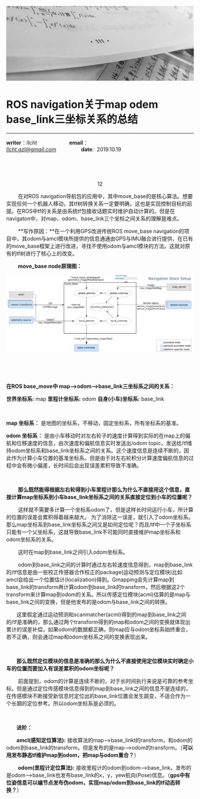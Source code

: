 

![image](https://raw.githubusercontent.com/lIchtg/lichtg.github.io/master/images/6.jpeg)

# __ROS navigation关于map odem base_link三坐标关系的总结__

------

__writer__：*lIcht*  &nbsp;&nbsp;&nbsp;&nbsp;&nbsp;&nbsp;&nbsp;&nbsp;&nbsp;&nbsp;&nbsp;&nbsp;&nbsp;&nbsp;&nbsp;&nbsp;&nbsp;&nbsp;&nbsp;&nbsp; __email__：*lIcht.gzl@gmail.com*&nbsp;&nbsp;&nbsp;&nbsp;&nbsp;&nbsp;&nbsp;&nbsp;&nbsp;&nbsp;&nbsp;&nbsp;&nbsp;&nbsp;&nbsp;&nbsp;&nbsp;__date__:&nbsp;&nbsp;2019.10.19

&nbsp;

&nbsp;

<center>12</center>

&nbsp;&nbsp;&nbsp;&nbsp;&nbsp;&nbsp;&nbsp;&nbsp;在对ROS navigation导航包的应用中，其中move_base的是核心算法。想要实现任何一个机器人移动，其tf树转换关系一定要明确，这也是实现控制目标的前提。在ROS中tf的关系是由系统tf包接收话题实时维护自动计算的。但是在navigaton中，对map、odom、base_link三个坐标之间关系的理解是难点。

&nbsp;&nbsp;&nbsp;&nbsp;&nbsp;&nbsp;&nbsp;&nbsp;**写作原因：**在一个利用GPS改进传统ROS move_base navigation的项目中，其odom与amcl模块所提供的信息通通由GPS与IMU融合进行提供，在已有的move_base框架上进行改进，寻找不使用odom与amcl模块的方法。这就对原有的tf树进行了核心上的改变。

&nbsp;&nbsp;&nbsp;&nbsp;&nbsp;&nbsp;&nbsp;&nbsp;**move_base node原理图：**

![image](https://raw.githubusercontent.com/lIchtg/lichtg.github.io/master/images/images12/1.png)



&nbsp;

&nbsp;

**在ROS base_move中    map-->odom-->base_link三坐标系之间的关系：**

**世界坐标系:**  map
**里程计坐标系:**  odom
**自身(小车)坐标系:**  base_link

&nbsp;

**map 坐标系：**    是地图的坐标系，不移动，固定坐标系，所有坐标系的基准。

**odom 坐标系：**   是由小车移动时对左右轮子的速度计算得到实际的在map上的偏航和位移速度的信息，由次速度和偏航信息实时发送出/odom topic，发送给/tf维持odom坐标系和base_link坐标系之间的关系。这个速度信息是连续不断的，因此作为计算小车位置的基准坐标系。但是由于对左右轮积分计算速度偏航信息的过程中会有微小偏差，长时间后会出现误差累积导致不准确。

&nbsp;

&nbsp;&nbsp;&nbsp;&nbsp;&nbsp;&nbsp;&nbsp;&nbsp;**那么既然能得根据左右轮得到小车里程计那么为什么不直接用这个信息，直接计算map坐标系到小车base_link坐标系之间的关系直接定位到小车的位置呢？**

&nbsp;&nbsp;&nbsp;&nbsp;&nbsp;&nbsp;&nbsp;&nbsp;这样就不需要多计算一个坐标系odom了，但是这样长时间运行小车，所计算的位置的误差会累积得着越来越大。
为了消除这一误差，就引入了odom坐标系。那么map坐标系到base_link坐标系之间又是如何定位呢？而且/tf中一个子坐标系只能有一个父坐标系，这就导致base_link不可能同时直接维护map坐标系和odom坐标系的关系。

&nbsp;&nbsp;&nbsp;&nbsp;&nbsp;&nbsp;&nbsp;&nbsp;这时在map到base_link之间引入odom坐标系。

&nbsp;&nbsp;&nbsp;&nbsp;&nbsp;&nbsp;&nbsp;&nbsp;odom到base_link之间的计算时通过左右轮速度信息得到，map到base_link的/tf信息是由一些校正传感器合作校正的package(运动预测与定位模块)比如amcl会给出一个位置估计(localization)得到。Gmapping会先计算map到base_link的transform再计算odom到base_link的transform，然后根据这2个transform来计算map到odom的关系。所以传感定位模块(acml)估算的是map与base_link之间的变换，但是他发布的是odom与base_link之间的转换。

&nbsp;&nbsp;&nbsp;&nbsp;&nbsp;&nbsp;&nbsp;这里假定通过运动预测和scanmatcher(acml)得到的map到base_link之间的/tf是准确的，那么通过两个transform得到的map和odom之间的变换就体现出累计的误差补偿，如果odom的数据都正确，则map应与odom坐标系始终重合，若不正确，则会通过map和odom坐标系之间的变换表现出来。

&nbsp;

&nbsp;&nbsp;&nbsp;&nbsp;&nbsp;&nbsp;&nbsp;**那么既然定位模块的信息是准确的那么为什么不直接使用定位模块实时确定小车的位置而要加入有误差累积的odom坐标呢？**

&nbsp;&nbsp;&nbsp;&nbsp;&nbsp;&nbsp;&nbsp;&nbsp;前面提到，odom的计算是连续不断的，对于长时间执行来说是可靠的参考坐标。但是通过定位传感模块信息得到的map到base_link之间的信息不是连续的，在传感模块不断接受新信息时定位出的base_link位置会发生跳变，不适合作为一个长期的定位参考。所以odom坐标系是必须的。

&nbsp;

&nbsp;&nbsp;&nbsp;&nbsp;&nbsp;&nbsp;&nbsp;**进阶：**

&nbsp;&nbsp;&nbsp;&nbsp;&nbsp;&nbsp;&nbsp;**amcl(感知定位算法):**   接收算法的map-->base_linkt的ransform，和odom的odom到base_link的transform。但是发布的是map-->odom的transform。（**可以用发布静态tf维护map到odom，把map与odom重合？**）

&nbsp;&nbsp;&nbsp;&nbsp;&nbsp;&nbsp;&nbsp;&nbsp;**odom(里程计定位算法):**   接收里程计的odom到odom-->base_link。发布的是odom-->base_link也发布base_link的x，y，yew航向(Pose)信息。（**gps中有位姿信息可以编节点发布伪odom，实现map/odom到base_link的tf动态转换？**）